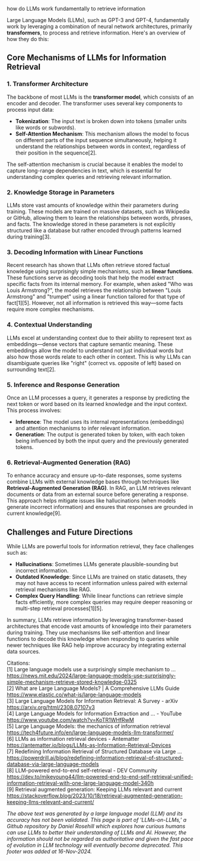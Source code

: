 how do LLMs work fundamentally to retrieve information

Large Language Models (LLMs), such as GPT-3 and GPT-4, fundamentally work by leveraging a combination of neural network architectures, primarily **transformers**, to process and retrieve information. Here's an overview of how they do this:

## Core Mechanisms of LLMs for Information Retrieval

### 1. Transformer Architecture

The backbone of most LLMs is the **transformer model**, which consists of an encoder and decoder. The transformer uses several key components to process input data:

- **Tokenization**: The input text is broken down into tokens (smaller units like words or subwords).
- **Self-Attention Mechanism**: This mechanism allows the model to focus on different parts of the input sequence simultaneously, helping it understand the relationships between words in context, regardless of their position in the sequence\[2].

The self-attention mechanism is crucial because it enables the model to capture long-range dependencies in text, which is essential for understanding complex queries and retrieving relevant information.

### 2. Knowledge Storage in Parameters

LLMs store vast amounts of knowledge within their parameters during training. These models are trained on massive datasets, such as Wikipedia or GitHub, allowing them to learn the relationships between words, phrases, and facts. The knowledge stored in these parameters is not explicitly structured like a database but rather encoded through patterns learned during training\[3].

### 3. Decoding Information with Linear Functions

Recent research has shown that LLMs often retrieve stored factual knowledge using surprisingly simple mechanisms, such as **linear functions**. These functions serve as decoding tools that help the model extract specific facts from its internal memory. For example, when asked "Who was Louis Armstrong?", the model retrieves the relationship between "Louis Armstrong" and "trumpet" using a linear function tailored for that type of fact\[1]\[5]. However, not all information is retrieved this way—some facts require more complex mechanisms.

### 4. Contextual Understanding

LLMs excel at understanding context due to their ability to represent text as embeddings—dense vectors that capture semantic meaning. These embeddings allow the model to understand not just individual words but also how those words relate to each other in context. This is why LLMs can disambiguate queries like "right" (correct vs. opposite of left) based on surrounding text\[2].

### 5. Inference and Response Generation

Once an LLM processes a query, it generates a response by predicting the next token or word based on its learned knowledge and the input context. This process involves:

- **Inference**: The model uses its internal representations (embeddings) and attention mechanisms to infer relevant information.
- **Generation**: The output is generated token by token, with each token being influenced by both the input query and the previously generated tokens.

### 6. Retrieval-Augmented Generation (RAG)

To enhance accuracy and ensure up-to-date responses, some systems combine LLMs with external knowledge bases through techniques like **Retrieval-Augmented Generation (RAG)**. In RAG, an LLM retrieves relevant documents or data from an external source before generating a response. This approach helps mitigate issues like hallucinations (when models generate incorrect information) and ensures that responses are grounded in current knowledge\[9].

## Challenges and Future Directions

While LLMs are powerful tools for information retrieval, they face challenges such as:

- **Hallucinations**: Sometimes LLMs generate plausible-sounding but incorrect information.
- **Outdated Knowledge**: Since LLMs are trained on static datasets, they may not have access to recent information unless paired with external retrieval mechanisms like RAG.
- **Complex Query Handling**: While linear functions can retrieve simple facts efficiently, more complex queries may require deeper reasoning or multi-step retrieval processes\[1]\[5].

In summary, LLMs retrieve information by leveraging transformer-based architectures that encode vast amounts of knowledge into their parameters during training. They use mechanisms like self-attention and linear functions to decode this knowledge when responding to queries while newer techniques like RAG help improve accuracy by integrating external data sources.

Citations:\
\[1] Large language models use a surprisingly simple mechanism to ... <https://news.mit.edu/2024/large-language-models-use-surprisingly-simple-mechanism-retrieve-stored-knowledge-0325>\
\[2] What are Large Language Models? | A Comprehensive LLMs Guide <https://www.elastic.co/what-is/large-language-models>\
\[3] Large Language Models for Information Retrieval: A Survey - arXiv <https://arxiv.org/html/2308.07107v3>\
\[4] Large Language Models for Information Extraction and ... - YouTube <https://www.youtube.com/watch?v=KoTR1WHfRwM>\
\[5] Large Language Models: the mechanics of information retrieval <https://tech4future.info/en/large-language-models-llm-transformer/>\
\[6] LLMs as information retrieval devices - Antematter <https://antematter.io/blogs/LLMs-as-Information-Retrieval-Devices>\
\[7] Redefining Information Retrieval of Structured Database via Large ... <https://powerdrill.ai/blog/redefining-information-retrieval-of-structured-database-via-large-language-models>\
\[8] LLM-powered end-to-end self-retrieval - DEV Community <https://dev.to/mikeyoung44/llm-powered-end-to-end-self-retrieval-unified-information-retrieval-with-one-large-language-model-340h>\
\[9] Retrieval augmented generation: Keeping LLMs relevant and current <https://stackoverflow.blog/2023/10/18/retrieval-augmented-generation-keeping-llms-relevant-and-current/>

*The above text was generated by a large language model (LLM) and its accuracy has not been validated. This page is part of 'LLMs-on-LLMs,' a Github repository by Daniel Rosehill which explores how curious humans can use LLMs to better their understanding of LLMs and AI. However, the information should not be regarded as authoritative and given the fast pace of evolution in LLM technology will eventually become deprecated. This footer was added at 16-Nov-2024.*


